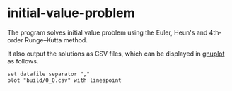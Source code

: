 # initial-value-problem

The program solves initial value problem using the Euler, Heun's and 4th-order Runge–Kutta method.

It also output the solutions as CSV files, which can be displayed in [gnuplot](http://www.gnuplot.info) as follows.

```gnuplot
set datafile separator ","
plot "build/0_0.csv" with linespoint
```
